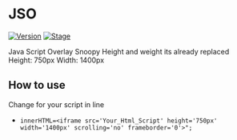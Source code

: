 # JSO
[![Version](https://img.shields.io/badge/Java%20Script%20Overlay-Js-yellow.svg)]()
[![Stage](https://img.shields.io/badge/JavaScript-Js-yellow.svg)]()

Java Script Overlay Snoopy
Height and weight its already replaced<br>
Height: 750px Width: 1400px<br>

## How to use
Change for your script in line<br>
- ```innerHTML=<iframe src='Your_Html_Script' height='750px' width='1400px' scrolling='no' frameborder='0'>";```

